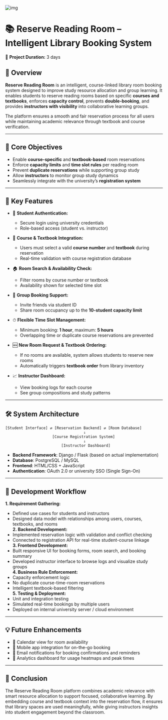 
![img](https://github.com/Chin-Sun/Reserve-Reading-Room/blob/06a5d20b9cf0bcaec45f7e48582f4e3f66658298/Demo/IMG_8038.GIF)

# 📚 Reserve Reading Room – Intelligent Library Booking System

📅 **Project Duration:** 3 days  

## 📌 Overview

**Reserve Reading Room** is an intelligent, course-linked library room booking system designed to improve study resource allocation and group learning. It enables students to reserve reading rooms based on specific **courses and textbooks**, enforces **capacity control**, prevents **double-booking**, and provides **instructors with visibility** into collaborative learning groups.

The platform ensures a smooth and fair reservation process for all users while maintaining academic relevance through textbook and course verification.

---

## 🎯 Core Objectives

- Enable **course-specific** and **textbook-based** room reservations  
- Enforce **capacity limits** and **time slot rules** per reading room  
- Prevent **duplicate reservations** while supporting group study  
- Allow **instructors** to monitor group study dynamics  
- Seamlessly integrate with the university’s **registration system**

---

## 🧩 Key Features

- 🔐 **Student Authentication:**  
  - Secure login using university credentials  
  - Role-based access (student vs. instructor)

- 📖 **Course & Textbook Integration:**  
  - Users must select a valid **course number** and **textbook** during reservation  
  - Real-time validation with course registration database

- 🏠 **Room Search & Availability Check:**  
  - Filter rooms by course number or textbook  
  - Availability shown for selected time slot

- 👥 **Group Booking Support:**  
  - Invite friends via student ID  
  - Share room occupancy up to the **10-student capacity limit**

- ⏱ **Flexible Time Slot Management:**  
  - Minimum booking: **1 hour**, maximum: **5 hours**  
  - Overlapping time or duplicate course reservations are prevented

- 🆕 **New Room Request & Textbook Ordering:**  
  - If no rooms are available, system allows students to reserve new rooms  
  - Automatically triggers **textbook order** from library inventory

- 📈 **Instructor Dashboard:**  
  - View booking logs for each course  
  - See group compositions and study patterns

---

## 🛠️ System Architecture

```text
[Student Interface] ⇄ [Reservation Backend] ⇄ [Room Database]
                                   ⇓
                     [Course Registration System]
                                   ⇓
                         [Instructor Dashboard]
```
- **Backend Framework**: Django / Flask (based on actual implementation)  
- **Database**: PostgreSQL / MySQL  
- **Frontend**: HTML/CSS + JavaScript  
- **Authentication**: OAuth 2.0 or university SSO (Single Sign-On)  
---

## 🚀 Development Workflow
**1. Requirement Gathering:**
- Defined use cases for students and instructors  
- Designed data model with relationships among users, courses, textbooks, and rooms  
**2. Backend Development:**
- Implemented reservation logic with validation and conflict checking  
- Connected to registration API for real-time student-course linkage  
**3. Frontend Development:**
- Built responsive UI for booking forms, room search, and booking summary  
- Developed instructor interface to browse logs and visualize study groups  
**4. Business Rule Enforcement:**
- Capacity enforcement logic  
- No duplicate course-time-room reservations  
- Intelligent textbook-based filtering  
**5. Testing & Deployment:**
- Unit and integration testing  
- Simulated real-time bookings by multiple users  
- Deployed on internal university server / cloud environment  
---

## 💡 Future Enhancements
- 📆 Calendar view for room availability  
- 📲 Mobile app integration for on-the-go booking  
- 📩 Email notifications for booking confirmations and reminders  
- 🧠 Analytics dashboard for usage heatmaps and peak times  
---
## 🧠 Conclusion
The Reserve Reading Room platform combines academic relevance with smart resource allocation to support focused, collaborative learning. By embedding course and textbook context into the reservation flow, it ensures that library spaces are used meaningfully, while giving instructors insights into student engagement beyond the classroom.
